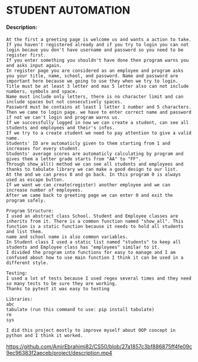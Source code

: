 # STUDENT AUTOMATION
#### Description:
    At the first a greeting page is welcome us and wants a action to take.
    If you haven't registered already and if you try to login you can not login becaue you don't have username and password so you need to be register first.
    If you enter something you shouldn't have done then program warns you and asks input again.
    In register page you are considered as an employee and program asks you your title, name, school, and password. Name and password are important here because we going to use they when we try to login.
    Title must be at least 3 letter and max 5 letter also can not include numbers, symbols and space.
    Name must include only letters, there is no character limit and can include spaces but not consecutively spaces.
    Password must be contains at least 1 letter 1 number and 5 characters.
    Then we came to login page. we have to enter correct name and password if not we can't login and program warns us.
    If we successfully logged in now we can create a student, can see all students and employees and their's infos.
    If we try to a create student we need to pay attention to give a valid name.
    Students' ID are automaticly given to them starting from 1 and increases for every student.
    Students' average scores are automaticly calculating by program and gives them a letter grade starts from "AA" to "FF".
    Through show_all() method we can see all students and employees and thanks to tabulate library we can make a good design to our list.
    At the and we can press 0 and go back. In this program 0 is always used as escape button.
    If we want we can create(register) another employee and we can increase number of employees.
    After we came back to greeting page we can enter 0 and exit the program safely.

    Program Structure:
    I used an abstract class School. Student and Employee classes are inherits from it. There is a common function named "show_all". This function is a static function because it needs to hold all students and list them.
    name and school name is also common variables.
    In Student class I used a static list named "students" to keep all students and Employee class has "employees" similar to it.
    I divided the program into functions for easy to manage and I am confused about how to use main function I think it can be used in a different style.

    Testing:
    I used a lot of tests because I used regex several times and they need so many tests to be sure they are working.
    Thanks to pytest it was easy to testing

    Libraries:
    abc
    tabulate (run this command to use: pip install tabulate)
    re
    sys

    I did this project mostly to improve myself about OOP concept in python and I think it worked.

https://github.com/AmirEbrahimi82/CS50/blob/27a1857c3bf886875ff4fe09c9ec96383f2aeceb/project/description.mp4


